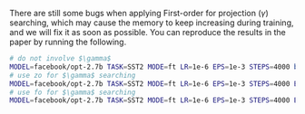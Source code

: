 There are still some bugs when applying First-order for projection ($\gamma$) searching, which may cause the memory to keep increasing during training, and we will fix it as soon as possible. You can reproduce the results in the paper by running the following.
```bash
# do not involve $\gamma$
MODEL=facebook/opt-2.7b TASK=SST2 MODE=ft LR=1e-6 EPS=1e-3 STEPS=4000 bash mezo.sh
# use zo for $\gamma$ searching
MODEL=facebook/opt-2.7b TASK=SST2 MODE=ft LR=1e-6 EPS=1e-3 STEPS=4000 ENHANCED=zo bash mezo.sh
# use fo for $\gamma$ searching
MODEL=facebook/opt-2.7b TASK=SST2 MODE=ft LR=1e-6 EPS=1e-3 STEPS=4000 ENHANCED=fo bash mezo.sh
```
